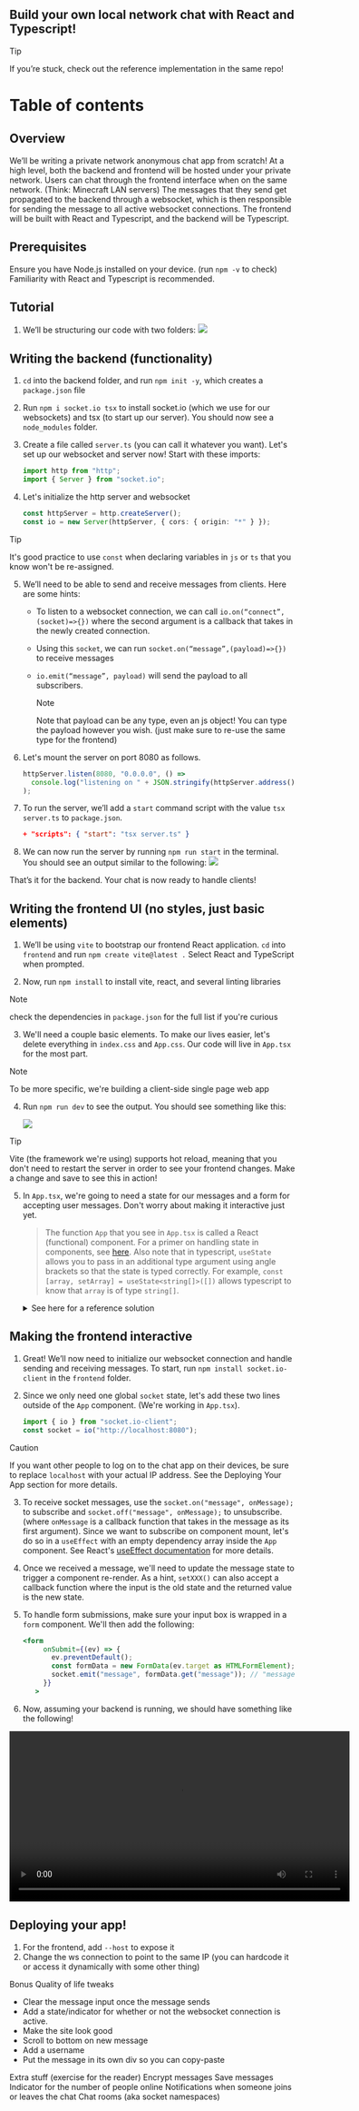 ## Build your own local network chat with React and Typescript!

> [!TIP]  
> If you’re stuck, check out the reference implementation in the same repo!

# Table of contents

<!-- TODO: insert final picture demo -->

## Overview

We’ll be writing a private network anonymous chat app from scratch! At a high level, both the backend and frontend will be hosted under your private network. Users can chat through the frontend interface when on the same network. (Think: Minecraft LAN servers) The messages that they send get propagated to the backend through a websocket, which is then responsible for sending the message to all active websocket connections. The frontend will be built with React and Typescript, and the backend will be Typescript.

## Prerequisites

Ensure you have Node.js installed on your device. (run `npm -v` to check)
Familiarity with React and Typescript is recommended.

## Tutorial

1. We’ll be structuring our code with two folders:
   ![](tutorial/folder.png)

## Writing the backend (functionality)

1.  `cd` into the backend folder, and run `npm init -y`, which creates a `package.json` file
1.  Run `npm i socket.io tsx` to install socket.io (which we use for our websockets) and tsx (to start up our server). You should now see a `node_modules` folder.
1.  Create a file called `server.ts` (you can call it whatever you want). Let's set up our websocket and server now! Start with these imports:

    ```ts
    import http from "http";
    import { Server } from "socket.io";
    ```

1.  Let's initialize the http server and websocket

    ```ts
    const httpServer = http.createServer();
    const io = new Server(httpServer, { cors: { origin: "*" } });
    ```

> [!TIP]
> It's good practice to use `const` when declaring variables in `js` or `ts` that you know won't be re-assigned.

5.  We’ll need to be able to send and receive messages from clients. Here are some hints:

    - To listen to a websocket connection, we can call `io.on(“connect”,(socket)=>{})` where the second argument is a callback that takes in the newly created connection.

    - Using this `socket`, we can run `socket.on(“message”,(payload)=>{})` to receive messages
    - `io.emit(“message”, payload)` will send the payload to all subscribers.
      > [!NOTE]
      > Note that payload can be any type, even an js object! You can type the payload however you wish. (just make sure to re-use the same type for the frontend)

1.  Let's mount the server on port 8080 as follows.
    ```ts
    httpServer.listen(8080, "0.0.0.0", () =>
      console.log("listening on " + JSON.stringify(httpServer.address()))
    );
    ```
1.  To run the server, we’ll add a `start` command script with the value `tsx server.ts` to `package.json`.
    ```json
    + "scripts": { "start": "tsx server.ts" }
    ```
1.  We can now run the server by running `npm run start` in the terminal. You should see an output similar to the following:
    ![](tutorial/backend-output.png)

That’s it for the backend. Your chat is now ready to handle clients!

## Writing the frontend UI (no styles, just basic elements)

1. We’ll be using `vite` to bootstrap our frontend React application. `cd` into `frontend` and run `npm create vite@latest .` Select React and TypeScript when prompted.

1. Now, run `npm install` to install vite, react, and several linting libraries

> [!NOTE]
> check the dependencies in `package.json` for the full list if you're curious

3. We'll need a couple basic elements. To make our lives easier, let's delete everything in `index.css` and `App.css`. Our code will live in `App.tsx` for the most part.

> [!NOTE]
> To be more specific, we're building a client-side single page web app

4. Run `npm run dev` to see the output. You should see something like this:

   ![](tutorial/starter-ui.png)

> [!TIP]
> Vite (the framework we're using) supports hot reload, meaning that you don't need to restart the server in order to see your frontend changes. Make a change and save to see this in action!

5. In `App.tsx`, we're going to need a state for our messages and a form for accepting user messages. Don't worry about making it interactive just yet.

   > The function `App` that you see in `App.tsx` is called a React (functional) component. For a primer on handling state in components, see [here](https://react.dev/reference/react/useState#usage). Also note that in typescript, `useState` allows you to pass in an additional type argument using angle brackets so that the state is typed correctly. For example, `const [array, setArray] = useState<string[]>([])` allows typescript to know that `array` is of type `string[]`.

    <details>
     <summary>See here for a reference solution</summary>

   ```ts
   import { useState } from "react";
   import "./App.css";

   function App() {
     const [messages, setMessages] = useState<string[]>(["hi", "bye"]);
     return (
       <>
         <ul>
           {messages.map((message) => (
             <li>{message}</li>
           ))}
         </ul>
         <form>
           <input type="text" placeholder="Your message here" />
         </form>
       </>
     );
   }
   export default App;
   ```

</details>

## Making the frontend interactive

1. Great! We’ll now need to initialize our websocket connection and handle sending and receiving messages. To start, run `npm install socket.io-client` in the `frontend` folder.
1. Since we only need one global `socket` state, let's add these two lines outside of the `App` component. (We're working in `App.tsx`).

   ```ts
   import { io } from "socket.io-client";
   const socket = io("http://localhost:8080");
   ```

> [!CAUTION]
> If you want other people to log on to the chat app on their devices, be sure to replace `localhost` with your actual IP address. See the Deploying Your App section for more details.

3. To receive socket messages, use the `socket.on("message", onMessage);` to subscribe and `socket.off("message", onMessage);` to unsubscribe. (where `onMessage` is a callback function that takes in the message as its first argument). Since we want to subscribe on component mount, let's do so in a `useEffect` with an empty dependency array inside the `App` component. See React's [useEffect documentation](https://react.dev/reference/react/useEffect) for more details.

1. Once we received a message, we'll need to update the message state to trigger a component re-render. As a hint, `setXXX()` can also accept a callback function where the input is the old state and the returned value is the new state.
1. To handle form submissions, make sure your input box is wrapped in a `form` component. We'll then add the following:
   ```jsx
   <form
        onSubmit={(ev) => {
          ev.preventDefault();
          const formData = new FormData(ev.target as HTMLFormElement);
          socket.emit("message", formData.get("message")); // "message" is the name attribute for the input element (you'll need to set the "name" attribute yourself)
        }}
      >
   ```
1. Now, assuming your backend is running, we should have something like the following!
<video controls width="600">
   <source
               src="tutorial/demo.mov"
               type="video/mp4">
   Your browser does not support the video tag.
</video>

## Deploying your app!

1. For the frontend, add `--host` to expose it
1. Change the ws connection to point to the same IP (you can hardcode it or access it dynamically with some other thing)

Bonus Quality of life tweaks

- Clear the message input once the message sends
- Add a state/indicator for whether or not the websocket connection is active.
- Make the site look good
- Scroll to bottom on new message
- Add a username
- Put the message in its own div so you can copy-paste

Extra stuff (exercise for the reader)
Encrypt messages
Save messages
Indicator for the number of people online
Notifications when someone joins or leaves the chat
Chat rooms (aka socket namespaces)

```

```
